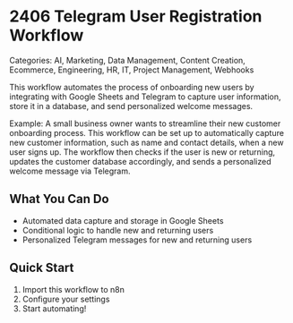 # 2406 Telegram User Registration Workflow

Categories: AI, Marketing, Data Management, Content Creation, Ecommerce, Engineering, HR, IT, Project Management, Webhooks

This workflow automates the process of onboarding new users by integrating with Google Sheets and Telegram to capture user information, store it in a database, and send personalized welcome messages.

Example: A small business owner wants to streamline their new customer onboarding process. This workflow can be set up to automatically capture new customer information, such as name and contact details, when a new user signs up. The workflow then checks if the user is new or returning, updates the customer database accordingly, and sends a personalized welcome message via Telegram.

## What You Can Do
- Automated data capture and storage in Google Sheets
- Conditional logic to handle new and returning users
- Personalized Telegram messages for new and returning users

## Quick Start
1. Import this workflow to n8n
2. Configure your settings
3. Start automating!


